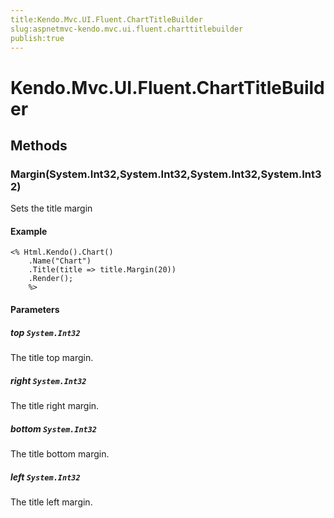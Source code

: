 ```yaml
---
title:Kendo.Mvc.UI.Fluent.ChartTitleBuilder
slug:aspnetmvc-kendo.mvc.ui.fluent.charttitlebuilder
publish:true
---
```


# Kendo.Mvc.UI.Fluent.ChartTitleBuilder

## Methods

### Margin(System.Int32,System.Int32,System.Int32,System.Int32)
Sets the title margin

#### Example
    <% Html.Kendo().Chart()
        .Name("Chart")
        .Title(title => title.Margin(20))
        .Render();
        %>

#### Parameters

##### top `System.Int32`
The title top margin.

##### right `System.Int32`
The title right margin.

##### bottom `System.Int32`
The title bottom margin.

##### left `System.Int32`
The title left margin.